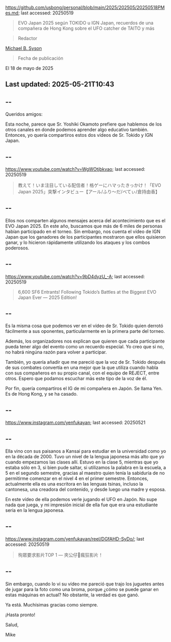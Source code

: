 https://github.com/usbong/personal/blob/main/2025/202505/20250518PMes.md; last accessed: 20250519

> EVO Japan 2025 según TOKIDO u IGN Japan, recuerdos de una compañera de Hong Kong sobre el UFO catcher de TAITO y más

> Redactor

[Michael B. Syson](https://www.linkedin.com/in/michaelsyson/)

> Fecha de publicación

El 18 de mayo de 2025

## Last updated: 2025-05-21T10:43

## --

Queridos amigos:

Esta noche, parece que Sr. Yoshiki Okamoto prefiere que hablemos de los otros canales en donde podemos aprender algo educativo también. Entonces, yo quería compartiros estos dos vídeos de Sr. Tokido y IGN Japan.

## --

https://www.youtube.com/watch?v=WgWOtjbkvao; last accessed: 20250519

> 教えて！いま注目している配信者！格ゲーにハマったきっかけ！「EVO Japan 2025」突撃インタビュー【アール/ふり～だ/べてぃ/倉持由香】 

## --

Ellos nos comparten algunos mensajes acerca del acontecimiento que es el EVO Japan 2025. En este año, buscamos que más de 6 miles de personas habían participado en el torneo. Sin embargo, nos cuenta el vídeo de IGN Japan que los ganadores de los participantes mostraron que ellos quisieron ganar, y lo hicieron rápidamente utilizando los ataques y los combos poderosos. 

## --

https://www.youtube.com/watch?v=9bD4dyzU_-A; last accessed: 20250519

> 6,600 SF6 Entrants! Following Tokido’s Battles at the Biggest EVO Japan Ever — 2025 Edition! 

## --

Es la misma cosa que podemos ver en el vídeo de Sr. Tokido quien derrotó fácilmente a sus oponentes, particularmente en la primera parte del torneo. 

Además, los organizadores nos explican que quieren que cada participante pueda tener algo del evento como un recuerdo especial. Yo creo que si no, no habrá ningúna razón para volver a participar.

También, yo quería añadir que me pareció que la voz de Sr. Tokido después de sus combates convertía en una mejor que la que utiliza cuando habla con sus compañeros en su propio canal, con el equipo de REJECT, entre otros. Espero que podamos escuchar más este tipo de la voz de él.

Por fin, quería compartiros el IG de mi compañera en Japón. Se llama Yen. Es de Hong Kong, y se ha casado. 

## --

https://www.instagram.com/yenfukayan; last accessed: 20250521

## --

Ella vino con sus paisanos a Kansai para estudiar en la universidad como yo en la década de 2000. Tuvo un nivel de la lengua japonesa más alto que yo cuando empezamos las clases allí. Estuvo en la clase 5, mientras que yo estaba sólo en 3, si bien pude saltar, si utilizamos la palabra en la escuela, a 5 en el segundo semestre, gracias al maestro quien tenía la sabiduría de no permitirme comenzar en el nivel 4 en el primer semestre. Entonces, actualmente ella es una escritora en las lenguas tsinas, incluso la cantonesa, una creadora del contenido, y desde luego una madre y esposa.

En este vídeo de ella podemos verle jugando el UFO en Japón. No supe nada que juega, y mi impresión inicial de ella fue que era una estudiante seria en la lengua japonesa.

## --

https://www.instagram.com/yenfukayan/reel/DGfAHD-SyDo/; last accessed: 20250519

> 徇眾要求影片TOP 1 — 夾公仔🧸瘋狂影片！

## --

Sin embargo, cuando lo vi su vídeo me pareció que trajo los juguetes antes de jugar para la foto como una broma, porque ¿cómo se puede ganar en estas máquinas en actual? No obstante, la verdad es que ganó.

Ya está. Muchísimas gracias como siempre.

¡Hasta pronto!

Salud,

Mike
